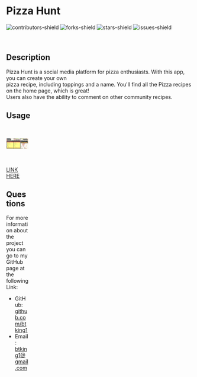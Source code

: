 # Pizza Hunt 
![contributors-shield](https://img.shields.io/github/contributors/btking1/README-Generator?style=for-the-badge)
![forks-shield](https://img.shields.io/github/forks/btking1/README-Generator?style=for-the-badge)
![stars-shield](https://img.shields.io/github/stars/btking1/README-Generator?style=for-the-badge)
![issues-shield](https://img.shields.io/github/issues/btking1/README-Generator?style=for-the-badge)


<p>&nbsp;</p>

## Description

Pizza Hunt is a social media platform for pizza enthusiasts. With this app, you can create your own </br>
pizza recipe, including toppings and a name. You'll find all the Pizza recipes on the home page, which is great! <br/>
Users also have the ability to comment on other community recipes. <br/>


## Usage
<br/>
<div style="width:60px ; height:60px">

![Pizza Hunt](https://github.com/btking1/pizza-hunt/blob/main/img/pizza_hunt_hero.jpg "Pizza Hunt")

<br/>

[LINK HERE](https://fast-stream-08765.herokuapp.com/)

<div>


## Questions

For more information about the project you can go
to my GitHub page at the following Link:

- GitHub: [github.com/btking1](https://github.com/btking1)
- Email: btking1@gmail.com


